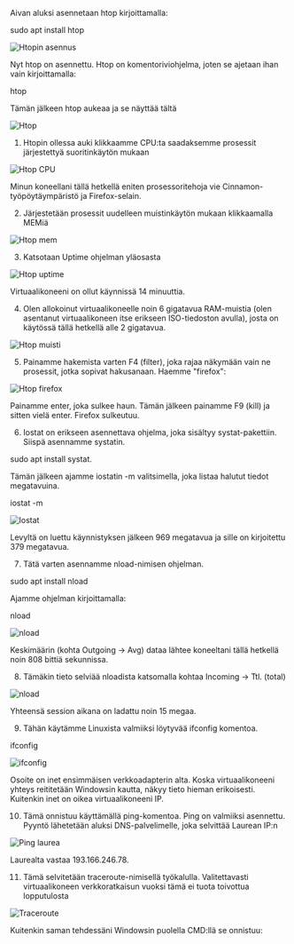 Aivan aluksi asennetaan htop kirjoittamalla:

sudo apt install htop

![Htopin asennus](https://user-images.githubusercontent.com/72074501/117138068-397a4e00-adb3-11eb-894e-6a9df740ae20.png)

Nyt htop on asennettu. Htop on komentoriviohjelma, joten se ajetaan ihan vain kirjoittamalla:

htop

Tämän jälkeen htop aukeaa ja se näyttää tältä

![Htop](https://user-images.githubusercontent.com/72074501/117138155-4bf48780-adb3-11eb-899b-1c2a50f86724.png)

1. Htopin ollessa auki klikkaamme CPU:ta saadaksemme prosessit järjestettyä suoritinkäytön mukaan

![Htop CPU](https://user-images.githubusercontent.com/72074501/117138545-d5a45500-adb3-11eb-9afb-2f59cb2b88b8.png)

Minun koneellani tällä hetkellä eniten prosessoritehoja vie Cinnamon-työpöytäympäristö ja Firefox-selain.

2. Järjestetään prosessit uudelleen muistinkäytön mukaan klikkaamalla MEMiä

![Htop mem](https://user-images.githubusercontent.com/72074501/117138739-1c924a80-adb4-11eb-8d17-d4938b392941.png)

3. Katsotaan Uptime ohjelman yläosasta

![Htop uptime](https://user-images.githubusercontent.com/72074501/117139002-6418d680-adb4-11eb-94ec-5df587de674d.png)

Virtuaalikoneeni on ollut käynnissä 14 minuuttia.

4. Olen allokoinut virtuaalikoneelle noin 6 gigatavua RAM-muistia (olen asentanut virtuaalikoneen itse erikseen ISO-tiedoston avulla), josta on käytössä tällä hetkellä alle 2 gigatavua.

![Htop muisti](https://user-images.githubusercontent.com/72074501/117139358-d4275c80-adb4-11eb-960c-25624f19c4fb.png)

5. Painamme hakemista varten F4 (filter), joka rajaa näkymään vain ne prosessit, jotka sopivat hakusanaan. Haemme "firefox":

![Htop firefox](https://user-images.githubusercontent.com/72074501/117140925-a04d3680-adb6-11eb-8a2e-194fb3e340ff.png)

Painamme enter, joka sulkee haun. Tämän jälkeen painamme F9 (kill) ja sitten vielä enter. Firefox sulkeutuu.

6. Iostat on erikseen asennettava ohjelma, joka sisältyy systat-pakettiin. Siispä asennamme systatin. 

sudo apt install systat. 

Tämän jälkeen ajamme iostatin -m valitsimella, joka listaa halutut tiedot megatavuina.

iostat -m 

![Iostat](https://user-images.githubusercontent.com/72074501/117142098-0090a800-adb8-11eb-9d7f-296ee11d948e.png)

Levyltä on luettu käynnistyksen jälkeen 969 megatavua ja sille on kirjoitettu 379 megatavua. 

7. Tätä varten asennamme nload-nimisen ohjelman. 

sudo apt install nload

Ajamme ohjelman kirjoittamalla:

nload

![nload](https://user-images.githubusercontent.com/72074501/117142726-b4923300-adb8-11eb-98de-3b8a2afcc995.png)

Keskimäärin (kohta Outgoing -> Avg) dataa lähtee koneeltani tällä hetkellä noin 808 bittiä sekunnissa. 

8. Tämäkin tieto selviää nloadista katsomalla kohtaa Incoming -> Ttl. (total)

![nload](https://user-images.githubusercontent.com/72074501/117142726-b4923300-adb8-11eb-98de-3b8a2afcc995.png)

Yhteensä session aikana on ladattu noin 15 megaa. 

9. Tähän käytämme Linuxista valmiiksi löytyvää ifconfig komentoa. 

ifconfig

![ifconfig](https://user-images.githubusercontent.com/72074501/117143728-d04a0900-adb9-11eb-8f23-7c635a791842.png)

Osoite on inet ensimmäisen verkkoadapterin alta. Koska virtuaalikoneeni yhteys reititetään Windowsin kautta, näkyy tieto hieman erikoisesti. Kuitenkin inet on oikea virtuaalikoneeni IP. 

10. Tämä onnistuu käyttämällä ping-komentoa. Ping on valmiiksi asennettu. Pyyntö lähetetään aluksi DNS-palvelimelle, joka selvittää Laurean IP:n 

![Ping laurea](https://user-images.githubusercontent.com/72074501/117144389-89104800-adba-11eb-98ec-2470e74e6238.png)

Laurealta vastaa 193.166.246.78.

11. Tämä selvitetään traceroute-nimisellä työkalulla. Valitettavasti virtuaalikoneen verkkoratkaisun vuoksi tämä ei tuota toivottua lopputulosta

![Traceroute](https://user-images.githubusercontent.com/72074501/117144736-f4f2b080-adba-11eb-8479-55f7e314dda0.png)

Kuitenkin saman tehdessäni Windowsin puolella CMD:llä se onnistuu:


